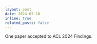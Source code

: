 ```yaml
---
layout: post
date: 2024-05-16
inline: true
related_posts: false
---
```


One paper accepted to ACL 2024 Findings.